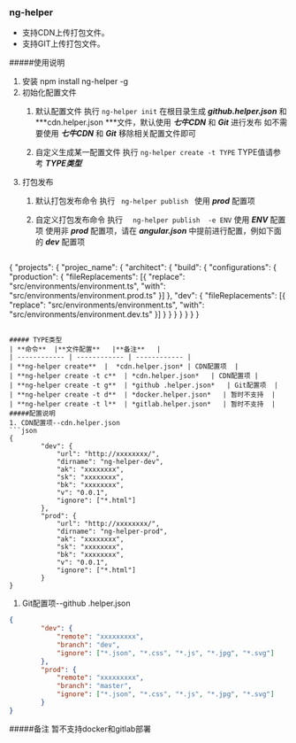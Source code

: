 ### ng-helper

- 支持CDN上传打包文件。
- 支持GIT上传打包文件。

#####使用说明
1. 安装
    npm install ng-helper -g
1. 初始化配置文件
	1. 默认配置文件
	执行  ` ng-helper init `
	 在根目录生成 ***github.helper.json*** 和  ***cdn.helper.json ***文件，默认使用 ***七牛CDN***  和 ***Git*** 进行发布
	 如不需要使用 ***七牛CDN***  和 ***Git***  移除相关配置文件即可
	 
	1. 自定义生成某一配置文件
	执行  ` ng-helper create -t TYPE `
	TYPE值请参考 ***TYPE类型***
1. 打包发布
	1. 默认打包发布命令
	执行  `  ng-helper publish  `
	使用 ***prod*** 配置项
	
	1. 自定义打包发布命令
	执行  `  ng-helper publish  -e ENV`
	使用 ***ENV*** 配置项
	使用非 ***prod*** 配置项，请在 ***angular.json***  中提前进行配置，例如下面的 ***dev***  配置项
	```json
{
		"projects": {
			"projec_name": {
				"architect": {
					"build": {
						"configurations": {
							"production": {
								"fileReplacements": [{
									"replace": "src/environments/environment.ts",
									"with": "src/environments/environment.prod.ts"
								}]
							},
							"dev": {
								"fileReplacements": [{
									"replace": "src/environments/environment.ts",
									"with": "src/environments/environment.dev.ts"
								}]
							}
						}
					}
				}
			}
		}
}
```

##### TYPE类型
| **命令**  |**文件配置**   |**备注**   |
| ------------ | ------------ | ------------ |
| **ng-helper create**  |  *cdn.helper.json* | CDN配置项  |
| **ng-helper create -t c**  | *cdn.helper.json*   | CDN配置项 |
| **ng-helper create -t g**  | *github .helper.json*   | Git配置项  |
| **ng-helper create -t d**  | *docker.helper.json*   | 暂时不支持  |
| **ng-helper create -t l**  | *gitlab.helper.json*   | 暂时不支持  |
#####配置说明
1. CDN配置项--cdn.helper.json
```json
{
		"dev": {
			"url": "http://xxxxxxxx/",
			"dirname": "ng-helper-dev",
			"ak": "xxxxxxxx",
			"sk": "xxxxxxxx",
			"bk": "xxxxxxxx",
			"v": "0.0.1",
			"ignore": ["*.html"]
		},
		"prod": {
			"url": "http://xxxxxxxx/",
			"dirname": "ng-helper-prod",
			"ak": "xxxxxxxx",
			"sk": "xxxxxxxx",
			"bk": "xxxxxxxx",
			"v": "0.0.1",
			"ignore": ["*.html"]
		}
}
```
1. Git配置项--github .helper.json
```json
{
		"dev": {
			"remote": "xxxxxxxxx",
			"branch": "dev",
			"ignore": ["*.json", "*.css", "*.js", "*.jpg", "*.svg"]
		},
		"prod": {
			"remote": "xxxxxxxxx",
			"branch": "master",
			"ignore": ["*.json", "*.css", "*.js", "*.jpg", "*.svg"]
		}
}
```
#####备注
暂不支持docker和gitlab部署